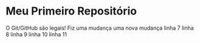Meu Primeiro Repositório 
======================== 

O Git/GitHub são legais!
Fiz uma mudança
uma nova mudança
linha 7
linha 8
linha 9
linha 10
linha 11